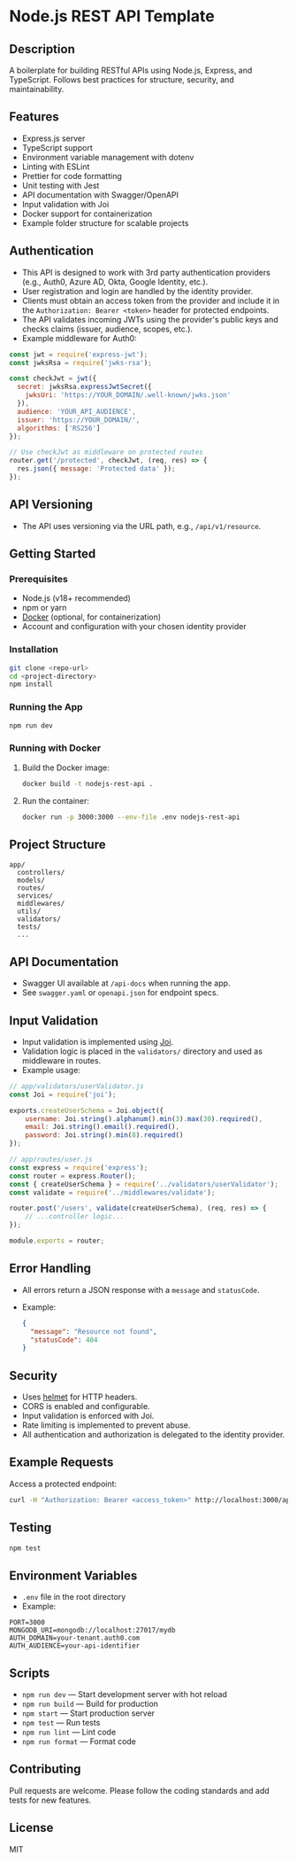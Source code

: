 # Node.js REST API Template

## Description

A boilerplate for building RESTful APIs using Node.js, Express, and TypeScript. Follows best practices for structure, security, and maintainability.

## Features

- Express.js server
- TypeScript support
- Environment variable management with dotenv
- Linting with ESLint
- Prettier for code formatting
- Unit testing with Jest
- API documentation with Swagger/OpenAPI
- Input validation with Joi
- Docker support for containerization
- Example folder structure for scalable projects

## Authentication

- This API is designed to work with 3rd party authentication providers (e.g., Auth0, Azure AD, Okta, Google Identity, etc.).
- User registration and login are handled by the identity provider.
- Clients must obtain an access token from the provider and include it in the `Authorization: Bearer <token>` header for protected endpoints.
- The API validates incoming JWTs using the provider's public keys and checks claims (issuer, audience, scopes, etc.).
- Example middleware for Auth0:

```js
const jwt = require('express-jwt');
const jwksRsa = require('jwks-rsa');

const checkJwt = jwt({
  secret: jwksRsa.expressJwtSecret({
    jwksUri: 'https://YOUR_DOMAIN/.well-known/jwks.json'
  }),
  audience: 'YOUR_API_AUDIENCE',
  issuer: 'https://YOUR_DOMAIN/',
  algorithms: ['RS256']
});

// Use checkJwt as middleware on protected routes
router.get('/protected', checkJwt, (req, res) => {
  res.json({ message: 'Protected data' });
});
```

## API Versioning

- The API uses versioning via the URL path, e.g., `/api/v1/resource`.

## Getting Started

### Prerequisites

- Node.js (v18+ recommended)
- npm or yarn
- [Docker](https://www.docker.com/) (optional, for containerization)
- Account and configuration with your chosen identity provider

### Installation

```bash
git clone <repo-url>
cd <project-directory>
npm install
```

### Running the App

```bash
npm run dev
```

### Running with Docker

1. Build the Docker image:

    ```bash
    docker build -t nodejs-rest-api .
    ```

2. Run the container:

    ```bash
    docker run -p 3000:3000 --env-file .env nodejs-rest-api
    ```

## Project Structure

```text
app/
  controllers/
  models/
  routes/
  services/
  middlewares/
  utils/
  validators/
  tests/
  ...
```

## API Documentation

- Swagger UI available at `/api-docs` when running the app.
- See `swagger.yaml` or `openapi.json` for endpoint specs.

## Input Validation

- Input validation is implemented using [Joi](https://joi.dev/).
- Validation logic is placed in the `validators/` directory and used as middleware in routes.
- Example usage:

```js
// app/validators/userValidator.js
const Joi = require('joi');

exports.createUserSchema = Joi.object({
    username: Joi.string().alphanum().min(3).max(30).required(),
    email: Joi.string().email().required(),
    password: Joi.string().min(8).required()
});
```

```js
// app/routes/user.js
const express = require('express');
const router = express.Router();
const { createUserSchema } = require('../validators/userValidator');
const validate = require('../middlewares/validate');

router.post('/users', validate(createUserSchema), (req, res) => {
    // ...controller logic...
});

module.exports = router;
```

## Error Handling

- All errors return a JSON response with a `message` and `statusCode`.
- Example:

  ```json
  {
    "message": "Resource not found",
    "statusCode": 404
  }
  ```

## Security

- Uses [helmet](https://www.npmjs.com/package/helmet) for HTTP headers.
- CORS is enabled and configurable.
- Input validation is enforced with Joi.
- Rate limiting is implemented to prevent abuse.
- All authentication and authorization is delegated to the identity provider.

## Example Requests

Access a protected endpoint:

```bash
curl -H "Authorization: Bearer <access_token>" http://localhost:3000/api/v1/protected
```

## Testing

```bash
npm test
```

## Environment Variables

- `.env` file in the root directory
- Example:

```env
PORT=3000
MONGODB_URI=mongodb://localhost:27017/mydb
AUTH_DOMAIN=your-tenant.auth0.com
AUTH_AUDIENCE=your-api-identifier
```

## Scripts

- `npm run dev` — Start development server with hot reload
- `npm run build` — Build for production
- `npm start` — Start production server
- `npm test` — Run tests
- `npm run lint` — Lint code
- `npm run format` — Format code

## Contributing

Pull requests are welcome. Please follow the coding standards and add tests for new features.

## License

MIT
